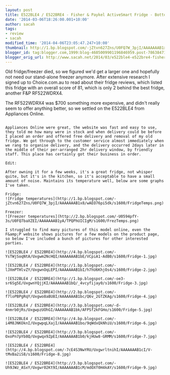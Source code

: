 ```yaml
---
layout: post
title: E522BLE4 / E522BRE4 - Fisher & Paykel ActiveSmart Fridge - Bottom Freezer 519L
date: '2014-03-06T18:26:00.001+10:00'
author: sacah
tags:
- review
- sacah
modified_time: '2014-04-06T23:05:47.247+10:00'
thumbnail: http://1.bp.blogspot.com/-jZtvn627Zns/U0FQ7W_3pjI/AAAAAAAB1x8/wAEO76pi5dk/s72-c/FridgeTemps.png
blogger_id: tag:blogger.com,1999:blog-4605009901196846959.post-7863847174211740895
blogger_orig_url: http://www.sacah.net/2014/03/e522ble4-e522bre4-fisher-paykel.html
---
```


Old fridge/freezer died, so we figured we'd get a larger one and hopefully not need our stand-alone freezer anymore. After extensive research I signed up to Choice.com.au to read about their fridge reviews, which listed this fridge with an overall score of 81, which is only 2 behind the best fridge, another F&amp;P RF522WDRX4.

The RF522WDRX4 was $700 something more expensive, and didn't really seem to offer anything better, so we settled on the E522BLE4 from Appliances Online.

~~~fold~~~

Appliances Online were great, the website was fast and easy to use, they told me how many were in stock and when delivery could be before I placed an order and offered free delivery and removal of my old fridge. We got through to the customer service almost immediately when we rang to organise delivery, and the delivery occurred 2days later in the middle of their per-arranged 2hr delivery window, by friendly staff. This place has certainly got their business in order.

Edit:

After owning it for a few weeks, it's a great fridge, not whisper quite, but it's in the kitchen, so it's acceptable to have a small amount of noise. Maintains its temperature well, below are some graphs I've taken.

Fridge:
![Fridge temperatures](http://1.bp.blogspot.com/-jZtvn627Zns/U0FQ7W_3pjI/AAAAAAAB1x8/wAEO76pi5dk/s1600/FridgeTemps.png)

Freezer:
![Freezer temperatures](http://2.bp.blogspot.com/-U0594pfY-3s/U0FQ7baXZEI/AAAAAAAB1yA/TPQPhUICIgM/s1600/FrezTemps.png)

I struggled to find many pictures of this model online, even the F&amp;P website shows pictures for a few models on the product page, so below I've included a bunch of pictures for other interested parties.

![E522BLE4 / E522BRE4](http://4.bp.blogspot.com/-YsTWjSoqNtA/Uxgwm2NcHQI/AAAAAAAB1bE/VCpiA1-AdB0/s1600/Fridge-1.jpg)

![E522BLE4 / E522BRE4](http://1.bp.blogspot.com/-lJXmPTHlvZY/UxgwnOqLEPI/AAAAAAAB1bI/h7hU6KhjOs4/s1600/Fridge-2.jpg)

![E522BLE4 / E522BRE4](http://1.bp.blogspot.com/-oe3-sr6Sg5E/UxgwnYQjjKI/AAAAAAAB1bQ/_4vcyfijay0/s1600/Fridge-3.jpg)

![E522BLE4 / E522BRE4](http://2.bp.blogspot.com/-f7loPBPgRqY/Uxgwo8aBU8I/AAAAAAAB1bc/Q6v_2GTZKAg/s1600/Fridge-4.jpg)

![E522BLE4 / E522BRE4](http://3.bp.blogspot.com/-d-4nmrb0jRs/UxgwpzUOhGI/AAAAAAAB1bk/AFPSf2kFGHo/s1600/Fridge-5.jpg)

![E522BLE4 / E522BRE4](http://4.bp.blogspot.com/-i4M8JNKOknI/UxgwpqLXajI/AAAAAAAB1bo/9qWdxQkNhiU/s1600/Fridge-6.jpg)

![E522BLE4 / E522BRE4](http://3.bp.blogspot.com/-OxoPn7pYb8Q/Uxgwqx9ZpEI/AAAAAAAB1b0/kjHUw8-GRMM/s1600/Fridge-7.jpg)

![E522BLE4 / E522BRE4](http://4.bp.blogspot.com/-7cE4S3NwYRU/UxgwrltnihI/AAAAAAAB1cI/V-tMvBa2iS8/s1600/Fridge-8.jpg)

![E522BLE4 / E522BRE4](http://3.bp.blogspot.com/-Uh9JWz_ASxY/Uxgwr02Kt9I/AAAAAAAB1cM/mdOXf0H4kAY/s1600/Fridge-9.jpg)